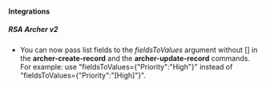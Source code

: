 
#### Integrations
##### RSA Archer v2
- You can now pass list fields to the *fieldsToValues* argument without [] in the **archer-create-record** and the **archer-update-record** commands. For example: use "fieldsToValues={"Priority":"High"}" instead of "fieldsToValues={"Priority":"[High]"}".

